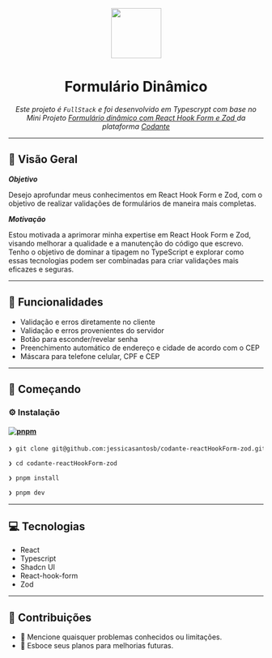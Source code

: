 <p align="center">
  <img src="https://img.icons8.com/?size=100&id=HcQEdKCkXUs3&format=png&color=000000" width="99">
</p>
<h1 align="center">Formulário Dinâmico</h1>
<p align="center">
  <em>Este projeto é <code>FullStack</code> e foi desenvolvido em Typescrypt com base no Mini Projeto
    <a
      href='https://codante.io/mini-projetos/formulario-dinamico-com-react-hook-form-e-zod'
    > Formulário dinâmico com React Hook Form e Zod </a> 
    da plataforma
    <a
      href='https://codante.io'      
    > Codante </a>
  </em>
</p>

---

## 📍 Visão Geral

**_Objetivo_**

Desejo aprofundar meus conhecimentos em React Hook Form e Zod, com o objetivo de realizar validações de formulários de maneira mais completas.

**_Motivação_**

Estou motivada a aprimorar minha expertise em React Hook Form e Zod, visando melhorar a qualidade e a manutenção do código que escrevo. Tenho o objetivo de dominar a tipagem no TypeScript e explorar como essas tecnologias podem ser combinadas para criar validações mais eficazes e seguras.

---

## 🧬 Funcionalidades

- Validação e erros diretamente no cliente
- Validação e erros provenientes do servidor
- Botão para esconder/revelar senha
- Preenchimento automático de endereço e cidade de acordo com o CEP
- Máscara para telefone celular, CPF e CEP

---

## 🚀 Começando

### ⚙️ Instalação

#### [![pnpm](https://img.shields.io/badge/Pnpm-3775A9.svg?style=flat&logo=Pnpm&logoColor=white)](https://github.com/jessicasantosb/codante-reactHookForm-zod)

```sh
❯ git clone git@github.com:jessicasantosb/codante-reactHookForm-zod.git
```

```sh
❯ cd codante-reactHookForm-zod
```

```sh
❯ pnpm install
```

```sh
❯ pnpm dev
```

---

## 💻 Tecnologias

- React
- Typescript
- Shadcn UI
- React-hook-form
- Zod

---

## 🤝 Contribuições

- 🔰 Mencione quaisquer problemas conhecidos ou limitações.
- 🐛 Esboce seus planos para melhorias futuras.
